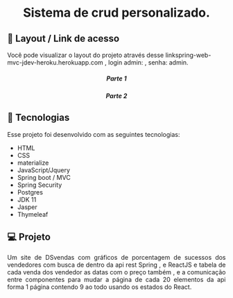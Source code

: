 <h1 align="center"> Sistema de crud personalizado. </h1>


## 🔖 Layout / Link de acesso 

Você pode visualizar o layout do projeto através desse linkspring-web-mvc-jdev-heroku.herokuapp.com , login admin: , senha: admin.

<h5 align="center">Parte 1 </h5>




<h5 align="center"> Parte 2</h5>

## 🚀 Tecnologias

Esse projeto foi desenvolvido com as seguintes tecnologias:

- HTML
- CSS
- materialize
- JavaScript/Jquery
- Spring boot / MVC
- Spring Security
- Postgres
- JDK 11
- Jasper
- Thymeleaf


## 💻 Projeto
<p align="justify"> Um site de DSvendas com gráficos de porcentagem de sucessos dos vendedores com busca de dentro da api rest Spring , e ReactJS e tabela de cada venda dos vendedor as datas com o preço também , e a comunicação entre componentes para mudar a página de cada 20 elementos da api forma 1 página contendo 9 ao todo usando os estados do React.  </p>


